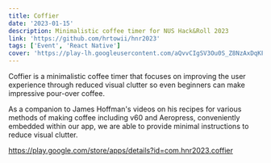 ```yaml
---
title: Coffier
date: '2023-01-15'
description: Minimalistic coffee timer for NUS Hack&Roll 2023
link: 'https://github.com/hrtowii/hnr2023'
tags: ['Event', 'React Native']
cover: 'https://play-lh.googleusercontent.com/aQvvCIgSV3Ou0S_Z8NzAxDqKFlKUrMbnjH4MBH87r180g5owfVxvyPvxp2wX8s26cDpB=w416-h235-rw'
---
```


Coffier is a minimalistic coffee timer that focuses on improving the user
experience through reduced visual clutter so even beginners can make impressive pour-over coffee.

As a companion to James Hoffman's videos on his recipes for various methods
of making coffee including v60 and Aeropress, conveniently embedded within our app,
we are able to provide minimal instructions to reduce visual clutter.

https://play.google.com/store/apps/details?id=com.hnr2023.coffier
